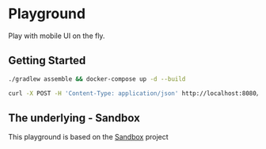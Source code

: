# Playground

Play with mobile UI on the fly.

## Getting Started

```bash
./gradlew assemble && docker-compose up -d --build
```

```bash
curl -X POST -H 'Content-Type: application/json' http://localhost:8080/api/render -d '{"options":{"debug":true}}'
```

## The underlying - Sandbox

This playground is based on the [Sandbox](https://github.com/johnsonlee/sandbox) project
